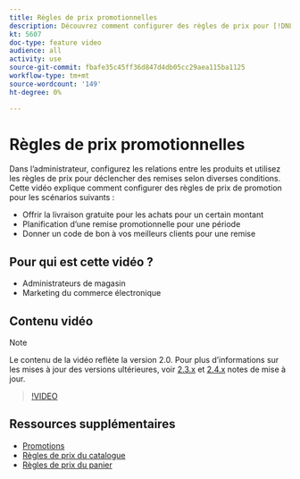 ```yaml
---
title: Règles de prix promotionnelles
description: Découvrez comment configurer des règles de prix pour [!DNL Commerce] promotions storefront pour trois scénarios courants.
kt: 5607
doc-type: feature video
audience: all
activity: use
source-git-commit: fbafe35c45ff36d847d4db05cc29aea115ba1125
workflow-type: tm+mt
source-wordcount: '149'
ht-degree: 0%

---
```



# Règles de prix promotionnelles

Dans l’administrateur, configurez les relations entre les produits et utilisez les règles de prix pour déclencher des remises selon diverses conditions. Cette vidéo explique comment configurer des règles de prix de promotion pour les scénarios suivants :

- Offrir la livraison gratuite pour les achats pour un certain montant
- Planification d’une remise promotionnelle pour une période
- Donner un code de bon à vos meilleurs clients pour une remise

## Pour qui est cette vidéo ?

- Administrateurs de magasin
- Marketing du commerce électronique

## Contenu vidéo

>[!NOTE]
>
>Le contenu de la vidéo reflète la version 2.0. Pour plus d’informations sur les mises à jour des versions ultérieures, voir [2.3.x](https://devdocs.magento.com/guides/v2.3/release-notes/bk-release-notes.html) et [2.4.x](https://devdocs.magento.com/guides/v2.4/release-notes/bk-release-notes.html) notes de mise à jour.

>[!VIDEO](https://video.tv.adobe.com/v/35773?quality=12&learn=on)

## Ressources supplémentaires

- [Promotions](https://docs.magento.com/user-guide/marketing/promotions.html)
- [Règles de prix du catalogue](https://docs.magento.com/user-guide/marketing/price-rules-catalog.html)
- [Règles de prix du panier](https://docs.magento.com/user-guide/marketing/price-rules-cart.html)
